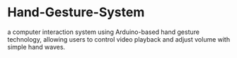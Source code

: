 # Hand-Gesture-System
a computer interaction system using Arduino-based hand gesture technology, allowing users to control video playback and adjust volume with simple hand waves.

